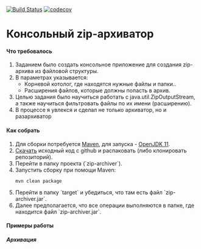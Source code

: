 [![Build Status](https://travis-ci.org/vermucht/zip-archiver.svg?branch=master)](https://travis-ci.org/vermucht/zip-archiver)
[![codecov](https://codecov.io/gh/vermucht/zip-archiver/branch/master/graph/badge.svg)](https://codecov.io/gh/vermucht/zip-archiver)

<h1>Консольный zip-архиватор</h1>

<h4>Что требовалось</h4>
<ol>
    <li>Заданием было создать консольное приложение для создания zip-архива из файловой структуры.</li>
    <li>В параметрах указывается:
        <ul>
            <li> Корневой котолог, где находятся нужные файлы и папки..</li>
            <li> Расширения файлов, которые должны попасть в архив.</li>
        </ul>
    <li>Целью задания было научиться работать с java.util.ZipOutputStream, а также научиться фильтровать файлы по их имени (расширению).</li>
    <li>В процессе я увлекся и сделал не только архиватор, но и разархиватор</li> 
</ol>

<h4>Как собрать</h4>
<ol>
    <li>Для сборки потребуется 
    <a href="https://maven.apache.org/download.cgi">
    Maven</a>, для запуска - 
    <a href="https://jdk.java.net/11/">
        OpenJDK 11</a>.
    <li>
        <a href="https://github.com/vermucht/zip-archiver/archive/master.zip">
        Скачать</a> 
        исходный код с github и распаковать (либо клонировать репозиторий).
    </li>
    <li>Перейти в папку проекта (`zip-archiver`).</li>
    <li>Запустить сборку при помощи Maven:  
        
```
mvn clean package 
```

</li>
    <li>Перейти в папку `target` и убедиться, что там есть файл `zip-archiver.jar`.
    <li>Далее предполагается, что все операции выполняются в папке, где находится файл `zip-archiver.jar`.</li>
</ol>

<h4>Примеры работы</h4>
<h5>Архивация</h5>